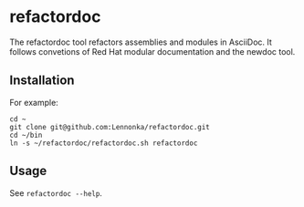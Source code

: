 # refactordoc
The refactordoc tool refactors assemblies and modules in AsciiDoc.
It follows convetions of Red Hat modular documentation and the newdoc tool.

## Installation

For example:

```
cd ~
git clone git@github.com:Lennonka/refactordoc.git
cd ~/bin
ln -s ~/refactordoc/refactordoc.sh refactordoc
```

## Usage

See `refactordoc --help`.

